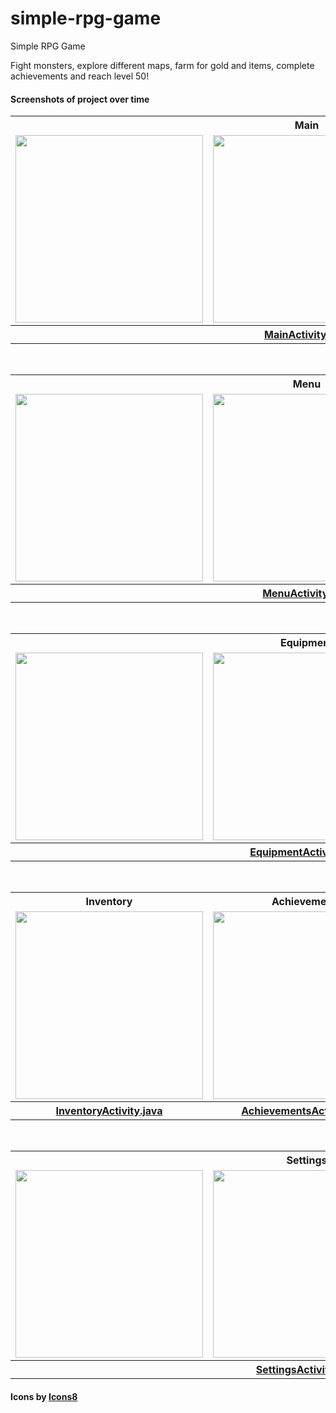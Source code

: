 # simple-rpg-game
Simple RPG Game

Fight monsters, explore different maps, farm for gold and items, complete achievements and reach level 50!

#### Screenshots of project over time

<table style="width:100%">
  <tr>
    <th colspan="3">Main</th>
  </tr>
  <tr>
    <td><img src="https://user-images.githubusercontent.com/28032670/111060610-2ba5fc00-84d9-11eb-8a27-c4dd8333de88.png" width="300"></td>
    <td><img src="https://user-images.githubusercontent.com/28032670/111060774-6197b000-84da-11eb-860a-7d8fccd1fe94.png" width="300"></td>
    <td><img src="https://user-images.githubusercontent.com/28032670/111061486-96a60180-84de-11eb-86d5-ee080b28e80f.png" width="300"></td>
  </tr>
  <tr>
    <th colspan="3"><a href="https://github.com/***REMOVED***/simple-rpg-game/blob/master/app/src/main/java/com/wb/simplerpggame/MainActivity.java">MainActivity.java</a></td>
  </tr>
</table>
<br/>
<table style="width:100%">
  <tr>
    <th colspan="3">Menu</th>
  </tr>
  <tr>
    <td><img src="https://user-images.githubusercontent.com/28032670/111061936-d1109e00-84e0-11eb-8ef3-615539552e2d.png" width="300"></td>
    <td><img src="https://user-images.githubusercontent.com/28032670/111061939-d40b8e80-84e0-11eb-81c1-054fa06c865c.png" width="300"></td>
    <td><img src="https://user-images.githubusercontent.com/28032670/111061941-d66de880-84e0-11eb-948e-37bfd340b23b.png" width="300"></td>
  </tr>
  <tr>
    <th colspan="3"><a href="https://github.com/***REMOVED***/simple-rpg-game/blob/master/app/src/main/java/com/wb/simplerpggame/MenuActivity.java">MenuActivity.java</a></td>
  </tr>
</table>
<br/>
<table style="width:100%">
  <tr>
    <th colspan="3">Equipment</th>
  </tr>
  <tr>
    <td><img src="https://user-images.githubusercontent.com/28032670/111061963-01583c80-84e1-11eb-8f4f-42cc4b002a91.png" width="300"></td>
    <td><img src="https://user-images.githubusercontent.com/28032670/111061964-02896980-84e1-11eb-8591-fb2de22c1d93.png" width="300"></td>
    <td><img src="https://user-images.githubusercontent.com/28032670/111061965-02896980-84e1-11eb-9a35-2e613f8215e0.png" width="300"></td>
  </tr>
  <tr>
    <th colspan="3"><a href="https://github.com/***REMOVED***/simple-rpg-game/blob/master/app/src/main/java/com/wb/simplerpggame/EquipmentActivity.java">EquipmentActivity.java</a></td>
  </tr>
</table>
<br/>
<table style="width:100%">
  <tr>
    <th>Inventory</th>
    <th>Achievements</th>
    <th>Shop</th>
  </tr>
  <tr>
    <td><img src="https://user-images.githubusercontent.com/28032670/111061983-1e8d0b00-84e1-11eb-91f2-6f8cdef6bc14.png" width="300"></td>
    <td><img src="https://user-images.githubusercontent.com/28032670/111062019-5a27d500-84e1-11eb-850c-6dce58031907.png" width="300"></td>
    <td><img src="https://user-images.githubusercontent.com/28032670/111062057-9d824380-84e1-11eb-8c04-3c51e03eda2d.png" width="300"></td>
  </tr>
  <tr>
    <th><a href="https://github.com/***REMOVED***/simple-rpg-game/blob/master/app/src/main/java/com/wb/simplerpggame/InventoryActivity.java">InventoryActivity.java</a></td>
    <th><a href="https://github.com/***REMOVED***/simple-rpg-game/blob/master/app/src/main/java/com/wb/simplerpggame/AchievementsActivity.java">AchievementsActivity.java</a></td>
    <th><a href="https://github.com/***REMOVED***/simple-rpg-game/blob/master/app/src/main/java/com/wb/simplerpggame/ShopActivity.java">ShopActivity.java</a></td>
  </tr>
</table>
<br/>
<table style="width:100%">
  <tr>
    <th colspan="3">Settings</th>
  </tr>
  <tr>
    <td><img src="https://user-images.githubusercontent.com/28032670/111062072-b7238b00-84e1-11eb-9b40-5811a24e7083.png" width="300"></td>
    <td><img src="https://user-images.githubusercontent.com/28032670/111062074-b854b800-84e1-11eb-96f8-6170ca8aa045.png" width="300"></td>
    <td><img src="https://user-images.githubusercontent.com/28032670/111062075-b854b800-84e1-11eb-8096-1fe1eb303434.png" width="300"></td>
  </tr>
    <tr>
    <th colspan="3"><a href="https://github.com/***REMOVED***/simple-rpg-game/blob/master/app/src/main/java/com/wb/simplerpggame/SettingsActivity.java">SettingsActivity.java</a></td>
  </tr>
</table>

#### Icons by <a href="https://icons8.com">Icons8</a>
